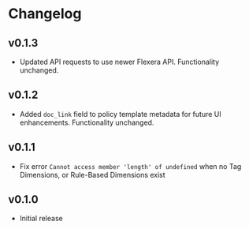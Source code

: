 # Changelog

## v0.1.3

- Updated API requests to use newer Flexera API. Functionality unchanged.

## v0.1.2

- Added `doc_link` field to policy template metadata for future UI enhancements. Functionality unchanged.

## v0.1.1

- Fix error `Cannot access member 'length' of undefined` when no Tag Dimensions, or Rule-Based Dimensions exist

## v0.1.0

- Initial release
